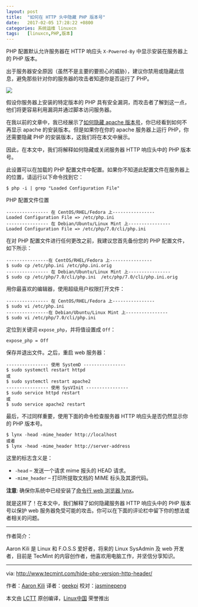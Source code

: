 ```yaml
---
layout: post
title:	"如何在 HTTP 头中隐藏 PHP 版本号"
date:	2017-02-05 17:28:22 +0800 
categories:	系统运维 linuxcn 
tags:	[linuxcn,PHP,版本]
---
```



PHP 配置默认允许服务器在 HTTP 响应头 `X-Powered-By` 中显示安装在服务器上的 PHP 版本。


出于服务器安全原因（虽然不是主要的要担心的威胁），建议你禁用或隐藏此信息，避免那些针对你的服务器的攻击者知道你是否运行了 PHP。


![](/Asserts/Images//attachment/album/201702/05/172751c1msx2ku44zja4lu.jpg)


假设你服务器上安装的特定版本的 PHP 具有安全漏洞，而攻击者了解到这一点，他们将更容易利用漏洞并通过脚本访问服务器。


在我以前的文章中，我已经展示了[如何隐藏 apache 版本号](/article-8175-1.html)，你已经看到如何不再显示 apache 的安装版本。但是如果你在你的 apache 服务器上运行 PHP，你还需要隐藏 PHP 的安装版本，这我们将在本文中展示。


因此，在本文中，我们将解释如何隐藏或关闭服务器 HTTP 响应头中的 PHP 版本号。


此设置可以在加载的 PHP 配置文件中配置。如果你不知道此配置文件在服务器上的位置，请运行以下命令找到它：



```
$ php -i | grep "Loaded Configuration File"

```

PHP 配置文件位置



```
---------------- 在 CentOS/RHEL/Fedora 上---------------- 
Loaded Configuration File => /etc/php.ini
---------------- 在 Debian/Ubuntu/Linux Mint 上---------------- 
Loaded Configuration File => /etc/php/7.0/cli/php.ini

```

在对 PHP 配置文件进行任何更改之前，我建议您首先备份您的 PHP 配置文件，如下所示：



```
----------------在 CentOS/RHEL/Fedora 上---------------- 
$ sudo cp /etc/php.ini /etc/php.ini.orig
---------------- 在 Debian/Ubuntu/Linux Mint 上---------------- 
$ sudo cp /etc/php/7.0/cli/php.ini  /etc/php/7.0/cli/php.ini.orig  

```

用你最喜欢的编辑器，使用超级用户权限打开文件：



```
---------------- 在 CentOS/RHEL/Fedora 上---------------- 
$ sudo vi /etc/php.ini
----------------在 Debian/Ubuntu/Linux Mint 上---------------- 
$ sudo vi /etc/php/7.0/cli/php.ini

```

定位到关键词 `expose_php`，并将值设置成 `Off`：



```
expose_php = Off

```

保存并退出文件。之后，重启 web 服务器：



```
---------------- 使用 SystemD ---------------- 
$ sudo systemctl restart httpd  
或
$ sudo systemctl restart apache2 
---------------- 使用 SysVInit ---------------- 
$ sudo service httpd restart  
或
$ sudo service apache2 restart

```

最后，不过同样重要，使用下面的命令检查服务器 HTTP 响应头是否仍然显示你的 PHP 版本号。



```
$ lynx -head -mime_header http://localhost 
或者
$ lynx -head -mime_header http://server-address

```

这里的标志含义是：


* `-head` – 发送一个请求 mime 报头的 HEAD 请求。
* `-mime_header` – 打印所提取文档的 MIME 标头及其源代码。


**注意**: 确保你系统中已经安装了[命令行 web 浏览器 lynx](http://www.tecmint.com/command-line-web-browsers/)。


就是这样了！在本文中，我们解释了如何隐藏服务器 HTTP 响应头中的 PHP 版本号以保护 web 服务器免受可能的攻击。你可以在下面的评论栏中留下你的想法或者相关的问题。




---


作者简介：


Aaron Kili 是 Linux 和 F.O.S.S 爱好者，将来的 Linux SysAdmin 及 web 开发者，目前是 TecMint 的内容创作者，他喜欢用电脑工作，并坚信分享知识。




---


via: <http://www.tecmint.com/hide-php-version-http-header/>


作者：[Aaron Kili](http://www.tecmint.com/author/aaronkili/) 译者：[geekpi](https://github.com/geekpi) 校对：[jasminepeng](https://github.com/jasminepeng)


本文由 [LCTT](https://github.com/LCTT/TranslateProject) 原创编译，[Linux中国](https://linux.cn/) 荣誉推出
